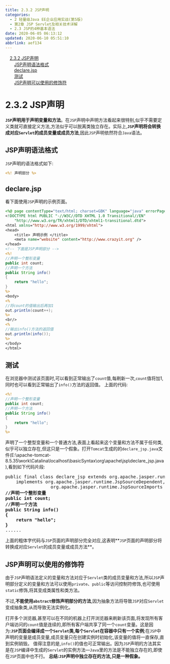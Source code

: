```yaml
---
title: 2.3.2 JSP声明
categories: 
  - 2 轻量级Java EE企业应用实战(第5版)
  - 第2章 JSP Servlet及相关技术详解
  - 2.3 JSP的4种基本语法
date: 2020-06-05 06:13:12
updated: 2020-06-10 05:51:10
abbrlink: aef134
---
```

<div id='my_toc'><a href="/JavaReadingNotes/aef134/#2-3-2-JSP声明" class="header_1">2.3.2 JSP声明</a>&nbsp;<br><a href="/JavaReadingNotes/aef134/#JSP声明语法格式" class="header_2">JSP声明语法格式</a>&nbsp;<br><a href="/JavaReadingNotes/aef134/#declare-jsp" class="header_2">declare.jsp</a>&nbsp;<br><a href="/JavaReadingNotes/aef134/#测试" class="header_2">测试</a>&nbsp;<br><a href="/JavaReadingNotes/aef134/#JSP声明可以使用的修饰符" class="header_2">JSP声明可以使用的修饰符</a>&nbsp;<br></div>
<style>.header_1{margin-left: 1em;}.header_2{margin-left: 2em;}.header_3{margin-left: 3em;}.header_4{margin-left: 4em;}.header_5{margin-left: 5em;}.header_6{margin-left: 6em;}</style>
<!--more-->
<script>if (navigator.platform.search('arm')==-1){document.getElementById('my_toc').style.display = 'none';}var e,p = document.getElementsByTagName('p');while (p.length>0) {e = p[0];e.parentElement.removeChild(e);}</script>

<!--end-->
# 2.3.2 JSP声明
**`JSP`声明用于声明变量和方法**。在`JSP`声明中声明方法看起来很特别,似乎不需要定义类就可直接定义方法,方法似乎可以脱离类独立存在。实际上,**`JSP`声明将会转换成对应`Servlet`的成员变量或成员方法**,因此`JSP`声明依然符合`Java`语法。
## JSP声明语法格式
`JSP`声明的语法格式如下:
```jsp
<%! 声明部分 %>
```
## declare.jsp
看下面使用`JSP`声明的示例页面。
```jsp
<%@ page contentType="text/html; charset=GBK" language="java" errorPage="" %>
<!DOCTYPE html PUBLIC "-//W3C//DTD XHTML 1.0 Transitional//EN"
    "http://www.w3.org/TR/xhtml1/DTD/xhtml1-transitional.dtd">
<html xmlns="http://www.w3.org/1999/xhtml">
<head>
    <title> 声明示例 </title>
    <meta name="website" content="http://www.crazyit.org" />
</head>
<!-- 下面是JSP声明部分 -->
<%!
//声明一个整形变量
public int count;
//声明一个方法
public String info()
{
    return "hello";
}
%>
<body>
<%
//将count的值输出后再加1
out.println(count++);
%>
<br/>
<%
//输出info()方法的返回值
out.println(info());
%>
</body>
</html>
```
## 测试
在浏览器中测试该页面时,可以看到正常输出了`count`值,每刷新一次,`count`值将加1,同时也可以看到正常输出了`info()`方法的返回值。
上面的代码:
```jsp
<%!
//声明一个整形变量
public int count;
//声明一个方法
public String info()
{
    return "hello";
}
%>
```
声明了一个整型变量和一个普通方法,表面上看起来这个变量和方法不属于任何类,似乎可以独立存在,但这只是一个假象。打开`Tomcat`生成的的`declare_jsp.java`文件(E:\apache-tomcat-8.5.35\work\Catalina\localhost\basicSyntax\org\apache\jsp\declare_jsp.java),看到如下代码片段:
<pre>
public final class declare_jsp extends org.apache.jasper.runtime.HttpJspBase
    implements org.apache.jasper.runtime.JspSourceDependent,
                 org.apache.jasper.runtime.JspSourceImports {
<strong>//声明一个整形变量
public int count;
//声明一个方法
public String info()
{
	return "hello";
}</strong>
......
</pre>
上面的粗体字代码与`JSP`页面的声明部分完全对应,这表明**`JSP`页面的声明部分将转换成对应`Servlet`的成员变量或成员方法**。
## JSP声明可以使用的修饰符
由于`JSP`声明语法定义的变量和方法对应于`Servlet`类的成员变量和方法,所以`JSP`声明部分定义的变量和方法可以使用`private`、`public`等访问控制符修饰,也可使用`static`修饰,将其变成类属性和类方法。

不过,**不能使用`abstract`修饰声明部分的方法**,因为抽象方法将导致`JSP`对应`Servlet`变成抽象类,从而导致无法实例化。

打开多个浏览器,甚至可以在不同的机器上打开浏览器来刷新该页面,将发现所有客户端访问的`count`值是连续的,即所有客户端共享了同一个`count`变量。这是因为:**`JSP`页面会编译成一个`Servlet`类,每个`Servlet`在容器中只有一个实例**;在`JSP`中声明的变量是成员变量,成员变量只在创建实例时初始化,该变量的值将一直保存,直到实例销毁。
值得注意的是,`info()`的值也可正常输出。因为`JSP`声明的方法其实是在`JSP`编译中生成的`Servlet`的实例方法—`Java`里的方法是不能独立存在的,即使在`JSP`页面中也不行。
**总结:`JSP`声明中独立存在的方法,只是一种假象。**

